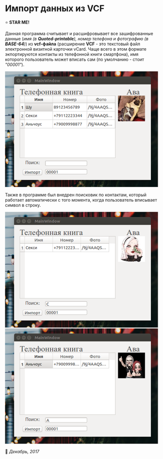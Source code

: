 # Импорт данных из VCF

:star: **STAR ME!**

Данная программа считывает и расшифровывает все зашифрованные данные (*имя (в **Quoted-printable**), номер телефона и фотографию (в **BASE-64**)*) из **vcf-файла** (расширение **VCF** - это текстовый файл электронной визитной карточки vCard. Чаще всего в этом формате экпортируются контакты из телефонной книги смартфона), имя которого пользователь может вписать сам (по умолчанию - стоит *"00001"*).

![Image](https://github.com/BeautifulDirt/vcf_import_contacts/blob/main/img1.png)

Также в программе был внедрен поисковик по контактам, который работает автоматически с того момента, когда пользователь вписывает символ в строку.

![Image](https://github.com/BeautifulDirt/vcf_import_contacts/blob/main/img2.png)
![Image](https://github.com/BeautifulDirt/vcf_import_contacts/blob/main/img3.png)

:calendar: *Декабрь, 2017*
